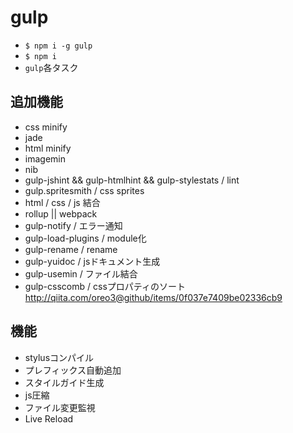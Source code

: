 gulp
==========

+ `$ npm i -g gulp`
+ `$ npm i`
+ `gulp`各タスク

## 追加機能
+ css minify
+ jade
+ html minify
+ imagemin
+ nib
+ gulp-jshint && gulp-htmlhint && gulp-stylestats / lint
+ gulp.spritesmith / css sprites
+ html / css / js 結合
+ rollup || webpack
+ gulp-notify / エラー通知
+ gulp-load-plugins / module化
+ gulp-rename / rename
+ gulp-yuidoc / jsドキュメント生成
+ gulp-usemin / ファイル結合
+ gulp-csscomb / cssプロパティのソート
http://qiita.com/oreo3@github/items/0f037e7409be02336cb9

## 機能
+ stylusコンパイル
+ プレフィックス自動追加
+ スタイルガイド生成
+ js圧縮
+ ファイル変更監視
+ Live Reload
